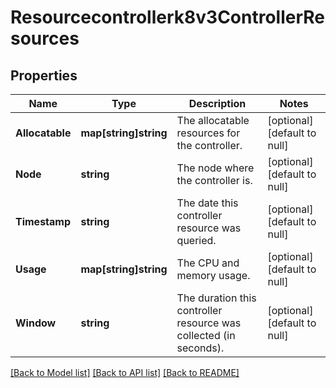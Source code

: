 # Resourcecontrollerk8v3ControllerResources

## Properties
Name | Type | Description | Notes
------------ | ------------- | ------------- | -------------
**Allocatable** | **map[string]string** | The allocatable resources for the controller. | [optional] [default to null]
**Node** | **string** | The node where the controller is. | [optional] [default to null]
**Timestamp** | **string** | The date this controller resource was queried. | [optional] [default to null]
**Usage** | **map[string]string** | The CPU and memory usage. | [optional] [default to null]
**Window** | **string** | The duration this controller resource was collected (in seconds). | [optional] [default to null]

[[Back to Model list]](../README.md#documentation-for-models) [[Back to API list]](../README.md#documentation-for-api-endpoints) [[Back to README]](../README.md)

